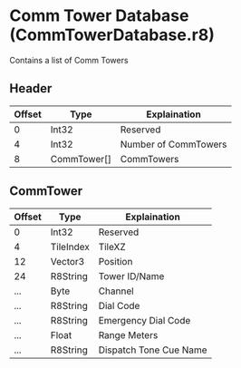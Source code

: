# Comm Tower Database (CommTowerDatabase.r8)

Contains a list of Comm Towers

## Header

| Offset | Type        | Explaination         |
| ------ | ----------- | -------------------- |
| 0      | Int32       | Reserved             |
| 4      | Int32       | Number of CommTowers |
| 8      | CommTower[] | CommTowers           |

## CommTower

| Offset | Type      | Explaination           |
| ------ | --------- | ---------------------- |
| 0      | Int32     | Reserved               |
| 4      | TileIndex | TileXZ                 |
| 12     | Vector3   | Position               |
| 24     | R8String  | Tower ID/Name          |
| ...    | Byte      | Channel                |
| ...    | R8String  | Dial Code              |
| ...    | R8String  | Emergency Dial Code    |
| ...    | Float     | Range Meters           |
| ...    | R8String  | Dispatch Tone Cue Name |
